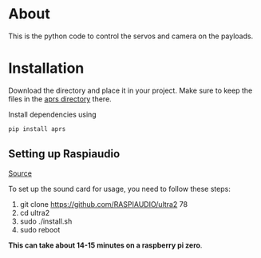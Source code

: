 # About
This is the python code to control the servos and camera on the payloads.

# Installation

Download the directory and place it in your project. Make sure to keep the files in the [aprs directory](https://github.com/untrobotics/NASA-USLI-2023/tree/main/PayloadController/aprs) there.

Install dependencies using 

```bash
pip install aprs
```

## Setting up Raspiaudio

[Source](https://forum.raspiaudio.com/t/ultra-installation-guide/21)

To set up the sound card for usage, you need to follow these steps:

1. git clone https://github.com/RASPIAUDIO/ultra2 78
2. cd ultra2
3. sudo ./install.sh
4. sudo reboot

**This can take about 14-15 minutes on a raspberry pi zero**. 
